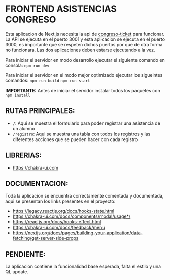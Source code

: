# FRONTEND ASISTENCIAS CONGRESO

Esta aplicacion de Next.js necesita la api de [congreso-ticket](https://github.com/Kaldito/tickets-congreso-api) para funcionar. La API se ejecuta en el puerto 3001 y esta aplicacion se ejecuta en el puerto 3000, es importante que se respeten dichos puertos por que de otra forma no funcionara. Las dos aplicaciones deben estarse ejecutando a la vez.

Para iniciar el servidor en modo desarrollo ejecutar el siguiente comando en consola:
`npm run dev`

Para iniciar el servidor en el modo mejor optimizado ejecutar los sigueintes comandos:
`npm run build`
`npm run start`

**IMPORTANTE:** Antes de iniciar el servidor instalar todos los paquetes con `npm install`

## RUTAS PRINCIPALES:
- `/`: Aqui se muestra el formulario para poder registrar una asistencia de un alumno
- `/registro`: Aqui se muestra una tabla con todos los registros y las diferentes acciones que se pueden hacer con cada registro

## LIBRERIAS:
- https://chakra-ui.com

## DOCUMENTACION:
Toda la aplicacion se encuentra correctamente comentada y documentada, aqui se presentan los links presentes en el proyecto:
- https://legacy.reactjs.org/docs/hooks-state.html
- https://chakra-ui.com/docs/components/modal/usage*/
- https://reactjs.org/docs/hooks-effect.html
- https://chakra-ui.com/docs/feedback/menu
- https://nextjs.org/docs/pages/building-your-application/data-fetching/get-server-side-props

## PENDIENTE:
La aplicacion contiene la funcionalidad base esperada, falta el estilo y una QL update.
